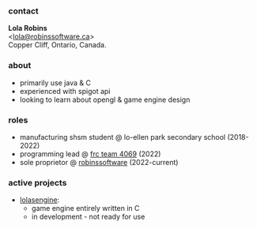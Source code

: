 ### contact
<b>Lola Robins</b>
<br>
<[lola@robinssoftware.ca](mailto:lola@robinssoftware.ca)>
<br>
Copper Cliff, Ontario, Canada.

### about
- primarily use java & C
- experienced with spigot api
- looking to learn about opengl & game engine design

### roles
- manufacturing shsm student @ lo-ellen park secondary school (2018-2022)
- programming lead @ [frc team 4069](http://loellenrobotics.ca) (2022)
- sole proprietor @ [robinssoftware](https://robinssoftware.ca) (2022-current)

### active projects
- [lolasengine](https://github.com/RobinsSoftware/lolasengine):
  * game engine entirely written in C
  * in development - not ready for use
